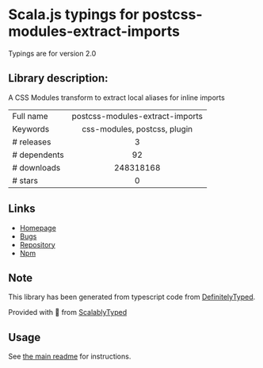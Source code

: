 
# Scala.js typings for postcss-modules-extract-imports

Typings are for version 2.0

## Library description:
A CSS Modules transform to extract local aliases for inline imports

|                    |                 |
| ------------------ | :-------------: |
| Full name          | postcss-modules-extract-imports |
| Keywords           | css-modules, postcss, plugin |
| # releases         | 3 |
| # dependents       | 92 |
| # downloads        | 248318168 |
| # stars            | 0 |

## Links
- [Homepage](https://github.com/css-modules/postcss-modules-extract-imports)
- [Bugs](https://github.com/css-modules/postcss-modules-extract-imports/issues)
- [Repository](https://github.com/css-modules/postcss-modules-extract-imports)
- [Npm](https://www.npmjs.com/package/postcss-modules-extract-imports)
    


## Note
This library has been generated from typescript code from [DefinitelyTyped](https://definitelytyped.org).

Provided with :purple_heart: from [ScalablyTyped](https://github.com/oyvindberg/ScalablyTyped)

## Usage
See [the main readme](../../readme.md) for instructions.


